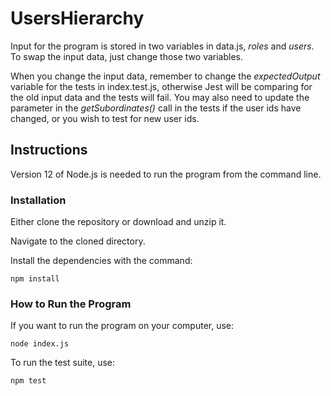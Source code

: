 # UsersHierarchy

Input for the program is stored in two variables in data.js, _roles_ and _users_. To swap the input data, just change those two variables.

When you change the input data, remember to change the _expectedOutput_ variable for the tests in index.test.js, otherwise Jest will be comparing for the old input data and the tests will fail. You may also need to update the parameter in the _getSubordinates()_ call in the tests if the user ids have changed, or you wish to test for new user ids.

## Instructions

Version 12 of Node.js is needed to run the program from the command line.

### Installation

Either clone the repository or download and unzip it.

Navigate to the cloned directory.

Install the dependencies with the command:

`npm install`

### How to Run the Program

If you want to run the program on your computer, use:

`node index.js`

To run the test suite, use:

`npm test`
